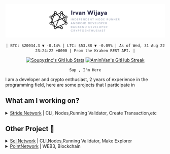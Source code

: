 <!--
  Thanks for peeking under the hood! It's pretty neat, right?

  I used <a href="https://github.com/ouuan">ouuan's</a> 
  <a href="https://github.com/ouuan/ouuan">README</a> as a guide 
  to setting up this repository's GitHub Actions to display the 
  below crypto prices.

  I'm glad you enjoyed my README enough to take a peak under 
  the hood! <3
    - Matthew Okashita | SoupyzInc (https://github.com/SoupyzInc)
-->

<img src="https://github.com/IrvanWijayaSardam/IrvanWijayaSardam/blob/main/Images/GitHub%20Banner.png" alt="Irvan Wijaya | AminiVan">

<div align="center">
<!--START_SECTION:crypto-prices-->
<pre><code>| BTC: $20034.3 ▼ -0.14% | LTC: $53.88 ▼ -0.09% | As of Wed, 31 Aug 22 23:24:22 +0000 | From the Kraken REST API. |</code></pre>
<!--END_SECTION:crypto-prices-->
</div>
  
<p align="center">
  <a href="https://github.com/anuraghazra/github-readme-stats"><img width="48%" src="https://github-readme-stats.vercel.app/api?username=IrvanWijayaSardam&count_private=true&show_icons=true&theme=dark&title_color=9aa0a6&text_coolor+9aa0a6&icon_color=CAD1D9&bg_color=00000000" alt="SoupyzInc's GitHub Stats"></a>
  <a href="https://github.com/DenverCoder1/github-readme-streak-stats"><img width="48%" src="https://github-readme-streak-stats.herokuapp.com?user=IrvanWijayaSardam&background=00000000&stroke=9AA0A6&currStreakNum=9AA0A6&fire=DD2727&ring=DD2727&sideNums=9AA0A6&sideLabels=9AA0A6&currStreakLabel=DD2727&border=9AA0A6&dates=9AA0A6" alt="AminiVan's GitHub Streak"></a>
</p>

<div align="center">
  <pre><code>Sup , I'm Here</code></pre>
</div>

<p>I am a developer and crypto enthusiast, 2 years of experience in the programming field, here are some projects that I participate in</p>

<h2>What am I working on? </h2>
<details>
<summary><a href="https://stride.explorers.guru/validator/stridevaloper1yepfmsp6ylmmk0zy0knlqaev9t0anaw483trmj">Stride Network</a> | CLI, Nodes,Running Validator, Create Transaction,etc</summary>
</details>

<h2>Other Project 🎉</h2>
<details>
<summary><a href="https://sei.explorers.guru/validator/seivaloper1a5qwd5pgut22y8qq0nw6cnu4y04gqkdzzukfuf">Sei Network</a> | CLI,Nodes,Running Validator, Make Explorer</summary>
</details>
<details>
<summary><a href="http://e.trxlfsnxl.xyz/point/staking/evmosvaloper1yavqyhqp8srpqz3sfrcxszundksl2et6cj2s7d">PointNetwork</a> | WEB3, Blockchain</summary>
</details>

